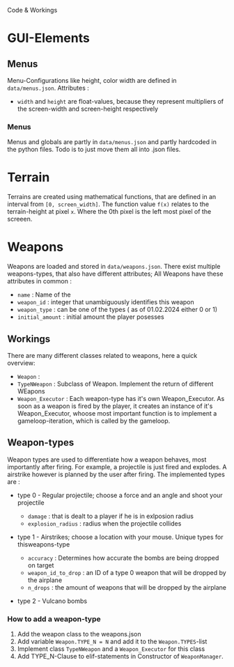 

Code & Workings

# GUI-Elements
## Menus
Menu-Configurations like height, color width are defined in `data/menus.json`. Attributes :
 - `width` and `height` are float-values, because they represent multipliers of the screen-width and screen-height respectively 

### Menus
Menus and globals are partly in `data/menus.json` and partly hardcoded in the python files. Todo is to just move them all into .json files.


# Terrain
Terrains are created using mathematical functions, that are defined in an interval from `[0, screen_width]`. The function value `f(x)` relates to the terrain-height at pixel `x`. Where the 0th pixel is the left most pixel of the screeen.

# Weapons
Weapons are loaded and stored in `data/weapons.json`. There exist multiple weapons-types, that also have different attributes;
All Weapons have these attributes in common : 

- `name` : Name of the 
- `weapon_id` : integer that unambiguously identifies this weapon
- `weapon_type` : can be one of the types ( as of 01.02.2024 either 0 or 1)
- `initial_amount` : initial amount the player posesses 

## Workings 
There are many different classes related to weapons, here a quick overview:
- `Weapon` :
- `TypeNWeapon` : Subclass of Weapon. Implement the return of different WEapons
- `Weapon_Executor` : Each weapon-type has it's own Weapon_Executor. As soon as a weapon is fired by the player, it creates an instance of it's Weapon_Executor, whoose most important function is to implement a gameloop-iteration, which is called by the gameloop.

## Weapon-types
Weapon types are used to differentiate how a weapon behaves, most importantly after firing. For example, a projectile is just fired and explodes. A airstrike however is planned by the user after firing. The implemented types are : 

 - type 0 - Regular projectile; choose a force and an angle and shoot your projectile
    - `damage` : that is dealt to a player if he is in exlposion radius
    - `explosion_radius` : radius when the projectile collides


-  type 1 - Airstrikes; choose a location with your mouse. Unique types for thisweapons-type 
    - `accuracy` : Determines how accurate the bombs are being dropped on target
    - `weapon_id_to_drop` : an ID of a type 0 weapon that will be dropped by the airplane
    - `n_drops` : the amount of weapons that will be dropped by the airplane

- type 2 - Vulcano bombs

### How to add a weapon-type

1. Add the weapon class to the weapons.json
2. Add variable `Weapon.TYPE_N = N` and add it to the `Weapon.TYPES`-list
3. Implement class `TypeNWeapon` and a `Weapon_Executor` for this class
4. Add TYPE_N-Clause to elif-statements in Constructor of `WeaponManager`.